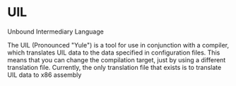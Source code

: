 # UIL
Unbound Intermediary Language

The UIL (Pronounced "Yule") is a tool for use in conjunction with a compiler, which translates UIL data to the data specified in configuration files.
This means that you can change the compilation target, just by using a different translation file. Currently, the only translation file that exists is to translate UIL data to x86 assembly
